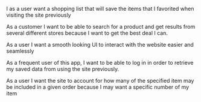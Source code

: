 I as a user want a shopping list that will save the items that I favorited when visiting the site previously 

As a customer I want to be able to search for a product and get results from several different stores because I want to get the best deal I can.

As a user I want a smooth looking UI to interact with the website easier and seamlessly 

As a frequent user of this app, I want to be able to log in in order to retrieve my saved data from using the site previously.

As a user I want the site to account for how many of the specified item may be included in a given order because I may want a specific number of my item

